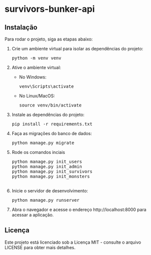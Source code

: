 # survivors-bunker-api

<h2>Instalação</h2>

<p>Para rodar o projeto, siga as etapas abaixo:</p>

<ol>

<li>Crie um ambiente virtual para isolar as dependências do projeto:</li>
    <pre>python -m venv venv</pre>

<li>Ative o ambiente virtual:</li>
<ul>
    <li>No Windows:</li>
    <pre>venv\Scripts\activate</pre>
    <li>No Linux/MacOS:</li>
    <pre>source venv/bin/activate</pre>
</ul>

<li>Instale as dependências do projeto:</li>
<pre>pip install -r requirements.txt</pre>

<li>Faça as migrações do banco de dados:</li>
<pre>python manage.py migrate</pre>

<li>Rode os comandos inciais</li>
<pre>
python manage.py init_users
python manage.py init_admin
python manage.py init_survivors
python manage.py init_monsters

</pre>

<li>Inicie o servidor de desenvolvimento:</li>
<pre>python manage.py runserver</pre>

<li>Abra o navegador e acesse o endereço http://localhost:8000 para acessar a aplicação.</li>
</ol>

<h2>Licença</h2>

<p>Este projeto está licenciado sob a Licença MIT - consulte o arquivo LICENSE para obter mais detalhes.</p>
